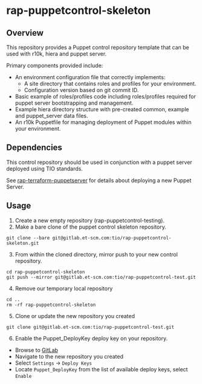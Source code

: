 # rap-puppetcontrol-skeleton

## Overview

This repository provides a Puppet control repository template that can be used
with r10k, hiera and puppet server.


Primary components provided include:

- An environment configuration file that correctly implements:
  * A site directory that contains roles and profiles for your environment.
  * Configuration version based on git commit ID.
- Basic example of roles/profiles code including roles/profiles required for puppet server bootstrapping and management.
- Example hiera directory structure with pre-created common, example and puppet_server data files.
- An r10k Puppetfile for managing deployment of Puppet modules within your environment.

## Dependencies
This control repository should be used in conjunction with a puppet server deployed using TIO standards.

See [rap-terraform-puppetserver](https://gitlab.et-scm.com/tio/rap-terraform-puppetserver) for details about deploying a new Puppet Server.

## Usage
1. Create a new empty repository (rap-puppetcontrol-testing).
2. Make a bare clone of the puppet control skeleton repository.
```
git clone --bare git@gitlab.et-scm.com:tio/rap-puppetcontrol-skeleton.git
```
3. From within the cloned directory, mirror push to your new control repository.
```
cd rap-puppetcontrol-skeleton
git push --mirror git@gitlab.et-scm.com:tio/rap-puppetcontrol-test.git
```
4. Remove our temporary local repository
```
cd ..
rm -rf rap-puppetcontrol-skeleton
```
5. Clone or update the new repository you created
```
git clone git@gitlab.et-scm.com:tio/rap-puppetcontrol-test.git
```
6. Enable the Puppet_DeployKey deploy key on your repository.
  * Browse to [GitLab](https://gitlab.et-scm.com/)
  * Navigate to the new repository you created
  * Select `Settings` -> `Deploy Keys`
  * Locate `Puppet_DeployKey` from the list of available deploy keys, select `Enable`

